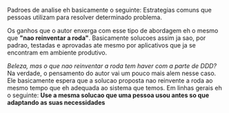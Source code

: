 Padroes de analise eh basicamente o seguinte: Estrategias comuns que pessoas utilizam para resolver determinado problema.

Os ganhos que o autor enxerga com esse tipo de abordagem eh o mesmo que **"nao reinventar a roda"**. Basicamente solucoes assim ja sao, por padrao, testadas e aprovadas ate mesmo por aplicativos que ja se encontram em ambiente produtivo.

_Beleza, mas o que nao reinventar a roda tem haver com a parte de DDD?_
Na verdade, o pensamento do autor vai um pouco mais alem nesse caso. Ele basicamente espera que a solucao proposta nao reinvente a roda ao mesmo tempo que eh adequada ao sistema que temos. Em linhas gerais eh o seguinte: **Use a mesma solucao que uma pessoa usou antes so que adaptando as suas necessidades**